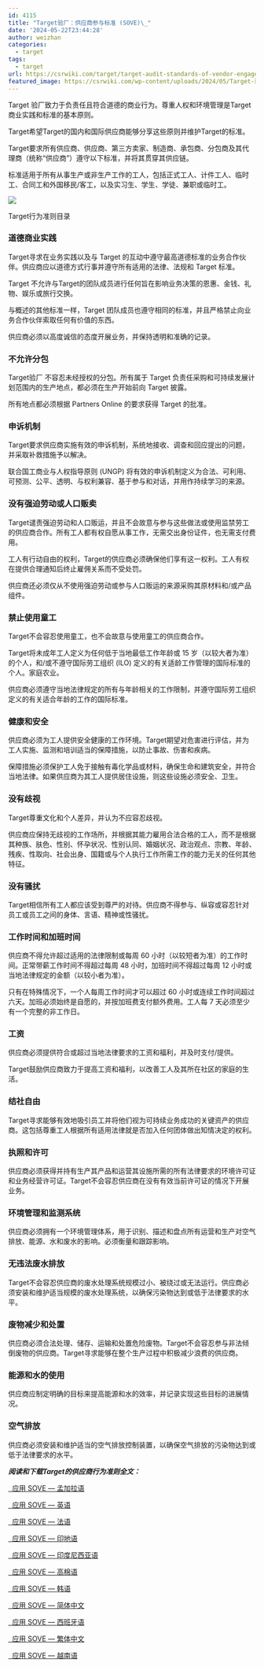 ```yaml
---
id: 4115
title: "Target验厂：供应商参与标准 (SOVE)\_"
date: '2024-05-22T23:44:28'
author: weizhan
categories:
  - target
tags:
  - target
url: https://csrwiki.com/target/target-audit-standards-of-vendor-engagement
featured_image: https://csrwiki.com/wp-content/uploads/2024/05/Target-验厂行为准则.jpg
---
```


Target 验厂致力于负责任且符合道德的商业行为。尊重人权和环境管理是Target商业实践和标准的基本原则。

Target希望Target的国内和国际供应商能够分享这些原则并维护Target的标准。

Target要求所有供应商、供应商、第三方卖家、制造商、承包商、分包商及其代理商（统称“供应商”）遵守以下标准，并将其贯穿其供应链。

标准适用于所有从事生产或非生产工作的工人，包括正式工人、计件工人、临时工、合同工和外国移民/客工，以及实习生、学生、学徒、兼职或临时工。

![](https://csrwiki.com/wp-content/uploads/2024/05/Target行为准则目录-1024x591.jpg)

Target行为准则目录

### 道德商业实践

Target寻求在业务实践以及与 Target 的互动中遵守最高道德标准的业务合作伙伴。供应商应以道德方式行事并遵守所有适用的法律、法规和 Target 标准。

Target 不允许与Target的团队成员进行任何旨在影响业务决策的恩惠、金钱、礼物、娱乐或旅行交换。

与概述的其他标准一样，Target 团队成员也遵守相同的标准，并且严格禁止向业务合作伙伴索取任何有价值的东西。

供应商必须以高度诚信的态度开展业务，并保持透明和准确的记录。

### 不允许分包

Target验厂 不容忍未经授权的分包。所有属于 Target 负责任采购和可持续发展计划范围内的生产地点，都必须在生产开始前向 Target 披露。

所有地点都必须根据 Partners Online 的要求获得 Target 的批准。

### 申诉机制

Target要求供应商实施有效的申诉机制，系统地接收、调查和回应提出的问题，并采取补救措施予以解决。

联合国工商业与人权指导原则 (UNGP) 将有效的申诉机制定义为合法、可利用、可预测、公平、透明、与权利兼容、基于参与和对话，并用作持续学习的来源。

### 没有强迫劳动或人口贩卖

Target谴责强迫劳动和人口贩运，并且不会故意与参与这些做法或使用监禁劳工的供应商合作。所有工人都有权自愿从事工作，无需交出身份证件，也无需支付费用。

工人有行动自由的权利，Target的供应商必须确保他们享有这一权利。工人有权在提供合理通知后终止雇佣关系而不受处罚。

供应商还必须仅从不使用强迫劳动或参与人口贩运的来源采购其原材料和/或产品组件。

### 禁止使用童工

Target不会容忍使用童工，也不会故意与使用童工的供应商合作。

Target将未成年工人定义为任何低于当地最低工作年龄或 15 岁（以较大者为准）的个人，和/或不遵守国际劳工组织 (ILO) 定义的有关适龄工作管理的国际标准的个人。家庭农业。

供应商必须遵守当地法律规定的所有与年龄相关的工作限制，并遵守国际劳工组织定义的有关适合年龄的工作的国际标准。

### 健康和安全

供应商必须为工人提供安全健康的工作环境。Target期望对危害进行评估，并为工人实施、监测和培训适当的保障措施，以防止事故、伤害和疾病。

保障措施必须保护工人免于接触有毒化学品或材料，确保生命和建筑安全，并符合当地法律。如果供应商为其工人提供居住设施，则这些设施必须安全、卫生。

### 没有歧视

Target尊重文化和个人差异，并认为不应容忍歧视。

供应商应保持无歧视的工作场所，并根据其能力雇用合法合格的工人，而不是根据其种族、肤色、性别、怀孕状况、性别认同、婚姻状况、政治观点、宗教、年龄、残疾、性取向、社会出身、国籍或与个人执行工作所需工作的能力无关的任何其他特征。

### 没有骚扰

Target相信所有工人都应该受到尊严的对待。供应商不得参与、纵容或容忍针对员工或员工之间的身体、言语、精神或性骚扰。

### 工作时间和加班时间

供应商不得允许超过适用的法律限制或每周 60 小时（以较短者为准）的工作时间。正常带薪工作时间不得超过每周 48 小时，加班时间不得超过每周 12 小时或当地法律规定的金额（以较小者为准）。

只有在特殊情况下，一个人每周工作时间才可以超过 60 小时或连续工作时间超过六天。加班必须始终是自愿的，并按加班费支付额外费用。工人每 7 天必须至少有一个完整的非工作日。

### 工资

供应商必须提供符合或超过当地法律要求的工资和福利，并及时支付/提供。

Target鼓励供应商致力于提高工资和福利，以改善工人及其所在社区的家庭的生活。

### 结社自由

Target寻求能够有效地吸引员工并将他们视为可持续业务成功的关键资产的供应商。这包括尊重工人根据所有适用法律就是否加入任何团体做出知情决定的权利。

### 执照和许可

供应商必须获得并持有生产其产品和运营其设施所需的所有法律要求的环境许可证和业务经营许可证。Target不会容忍供应商在没有有效当前许可证的情况下开展业务。

### 环境管理和监测系统

供应商必须拥有一个环境管理体系，用于识别、描述和盘点所有运营和生产对空气排放、能源、水和废水的影响。必须衡量和跟踪影响。

### 无违法废水排放

Target不会容忍供应商的废水处理系统规模过小、被绕过或无法运行。供应商必须安装和维护适当规模的废水处理系统，以确保污染物达到或低于法律要求的水平。

### 废物减少和处置

供应商必须合法处理、储存、运输和处置危险废物。Target不会容忍参与非法倾倒废物的供应商。Target寻求能够在整个生产过程中积极减少浪费的供应商。

### 能源和水的使用

供应商应制定明确的目标来提高能源和水的效率，并记录实现这些目标的进展情况。

### 空气排放

供应商必须安装和维护适当的空气排放控制装置，以确保空气排放的污染物达到或低于法律要求的水平。

***阅读和下载Target的供应商行为准则全文：***

[  应用 SOVE — 孟加拉语](https://corporate.target.com/getmedia/458087f3-ebfe-425f-9022-dea79b283cb1/Target_Applying-SOVE_Bengali.pdf)

[  应用 SOVE — 英语](https://corporate.target.com/getmedia/3d34144b-bfc6-4962-993a-6f0ea8c7dcdb/Target_Applying-SOVE_English.pdf)

[  应用 SOVE — 法语](https://corporate.target.com/getmedia/f8f80644-7697-4bd8-ad47-506451da97de/Target_Applying-SOVE_French.pdf)

[  应用 SOVE — 印地语](https://corporate.target.com/getmedia/44e4790b-c892-4d3c-b471-f7776da34f54/Target_Applying-SOVE_Hindi.pdf)

[  应用 SOVE — 印度尼西亚语](https://corporate.target.com/getmedia/9be85958-90a2-4b07-ad9e-ab0f2b42d513/Target_Applying-SOVE_Indonesian.pdf)

[  应用 SOVE — 高棉语](https://corporate.target.com/getmedia/21386100-7bd7-4f05-b404-ae8d4404be8a/Target_Applying-SOVE_Khmer.pdf)

[  应用 SOVE — 韩语](https://corporate.target.com/getmedia/a381a932-5768-45ac-90af-047514796e0c/Target_Applying-SOVE_Korean.pdf)

[  应用 SOVE — 简体中文](https://corporate.target.com/getmedia/6847bfc5-c49e-44d3-8bd0-69c253909291/Target_Applying-SOVE_Simplified-Chinese.pdf)

[  应用 SOVE — 西班牙语](https://corporate.target.com/getmedia/749ee4ad-54bd-4228-8b6f-961e8ee25b6b/Target_Applying-SOVE_Spanish.pdf)

[  应用 SOVE — 繁体中文](https://corporate.target.com/getmedia/f868fa44-687c-4cc1-921d-9d9108dcdf47/Target_Applying-SOVE_Traditional-Chinese.pdf)

[  应用 SOVE — 越南语](https://corporate.target.com/getmedia/4fc6dbb8-24e8-4b43-8fb2-75f59df04912/Target_Applying-SOVE_Vietnamese.pdf)
